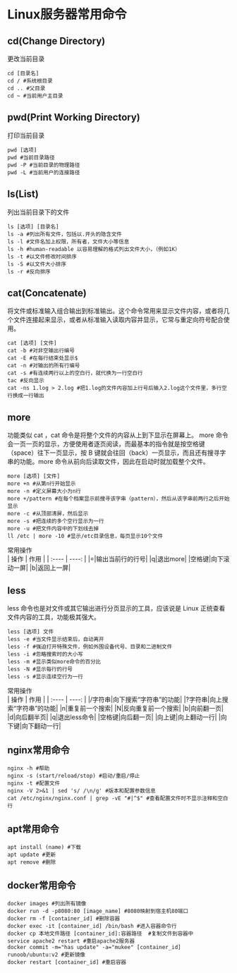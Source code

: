 # Linux服务器常用命令
## cd(Change Directory)
更改当前目录
```shell
cd [目录名]
cd / #系统根目录
cd .. #父目录
cd ~ #当前用户主目录
```
## pwd(Print Working Directory)
打印当前目录
```shell
pwd [选项]
pwd #当前目录路径
pwd -P #当前目录的物理路径
pwd -L #当前用户的连接路径
```
## ls(List)
列出当前目录下的文件
```shell
ls [选项] [目录名]
ls -a #列出所有文件，包括以.开头的隐含文件
ls -l #文件名加上权限，所有者，文件大小等信息
ls -h #human-readable 以容易理解的格式列出文件大小，（例如1K）
ls -t #以文件修改时间排序
ls -S #以文件大小排序
ls -r #反向排序
```

## cat(Concatenate)
将文件或标准输入组合输出到标准输出。这个命令常用来显示文件内容，或者将几个文件连接起来显示，或者从标准输入读取内容并显示，它常与重定向符号配合使用。
```shell
cat [选项] [文件]
cat -b #对非空输出行编号
cat -E #在每行结束处显示$
cat -n #对输出的所有行编号
cat -s #有连续两行以上的空白行，就代换为一行空白行
tac #反向显示
cat -ns 1.log > 2.log #把1.log的文件内容加上行号后输入2.log这个文件里，多行空行换成一行输出
```

## more
功能类似 cat ，cat 命令是将整个文件的内容从上到下显示在屏幕上。 more 命令会一页一页的显示，方便使用者逐页阅读，而最基本的指令就是按空格键（space）往下一页显示，按 B 键就会往回（back）一页显示，而且还有搜寻字串的功能。more 命令从前向后读取文件，因此在启动时就加载整个文件。
```shell
more [选项] [文件]
more +n #从第n行开始显示
more -n #定义屏幕大小为n行
more +/pattern #在每个档案显示前搜寻该字串（pattern），然后从该字串前两行之后开始显示
more -c #从顶部清屏，然后显示
more -s #把连续的多个空行显示为一行
more -u #把文件内容中的下划线去掉
ll /etc | more -10 #显示/etc目录信息，每页显示10个文件
```
常用操作</br>
|  操作 | 作用 |
| :---- | ----: |
|=|输出当前行的行号|
|q|退出more|
|空格键|向下滚动一屏|
|b|返回上一屏|

## less
less 命令也是对文件或其它输出进行分页显示的工具，应该说是 Linux 正统查看文件内容的工具，功能极其强大。
```shell
less [选项] 文件
less -e #当文件显示结束后，自动离开
less -f #强迫打开特殊文件，例如外围设备代号、目录和二进制文件
less -i #忽略搜索时的大小写
less -m #显示类似more命令的百分比
less -N #显示每行的行号
less -s #显示连续空行为一行
```
常用操作</br>
|  操作 | 作用 |
| :---- | ----: |
|/字符串|向下搜索“字符串”的功能|
|?字符串|向上搜索“字符串”的功能|
|n|重复前一个搜索|
|N|反向重复前一个搜索|
|b|向前翻一页|
|d|向后翻半页|
|q|退出less命令|
|空格键|向后翻一页|
|向上键|向上翻动一行|
|向下键|向下翻动一行|

## nginx常用命令
```shell
nginx -h #帮助
nginx -s (start/reload/stop) #启动/重启/停止
nginx -t #配置文件
nginx -V 2>&1 | sed 's/ /\n/g' #版本和配置参数信息
cat /etc/nginx/nginx.conf | grep -vE "#|^$" #查看配置文件时不显示注释和空白行
```
## apt常用命令
```shell
apt install (name) #下载
apt update #更新
apt remove #删除
```
## docker常用命令
```shell
docker images #列出所有镜像
docker run -d -p8080:80 [image_name] #8080映射到宿主机80端口
docker rm -f [container_id] #删除容器
docker exec -it [container_id] /bin/bash #进入容器命令行
docker cp 本地文件路径 [container_id]:容器路径  #复制文件到容器中
service apache2 restart #重启apache2服务器
docker commit -m="has update" -a="mukee" [container_id] runoob/ubuntu:v2 #更新镜像
docker restart [container_id] #重启容器
```